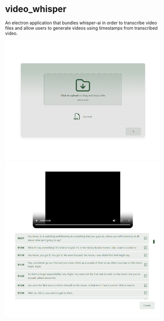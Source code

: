 # video_whisper

An electron application that bundles whisper-ai in order to transcribe video files and allow users to generate videos
using timestamps from transcribed video.

<img src='images/image_1.png'>
<img src='images/image_2.png'>

